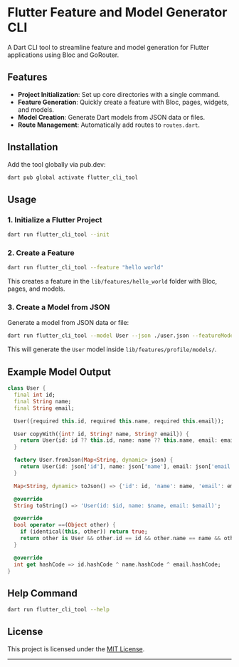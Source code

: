 <!--
---

# Flutter Feature and Model Generator CLI

A command-line tool to help you quickly generate features and models for your Flutter projects using `Bloc` and `GoRouter` structures.

## Features

- Initialize project structure with `core` and `config` directories.
- Generate new features with a Bloc, pages, widgets, and models.
- Generate Dart models from JSON data or files.
- Automatically add routes to `routes.dart`.
- Handles PascalCase and snake_case conversions for feature names.

## Installation

Clone the repository:

```bash
git clone https://github.com/your-repo/flutter-cli-tool.git
cd flutter-cli-tool
```

## Usage

### 1. Initialize the Project

This command initializes the project with the `core` and `config` directories and creates a `main.dart` file.

```bash
dart cli.dart --init
```

Example:

```bash
dart cli.dart --init
```

### 2. Create a Feature

To generate a new feature, use the `--feature` (or `-f`) flag. The feature name will be converted to PascalCase for internal usage and snake_case for folder names.

```bash
dart cli.dart --feature "hello world"
```

- This creates a feature named `HelloWorld` in the `lib/features/hello_world` folder with the following structure:
  ```
  lib/
  └── features/
      └── hello_world/
          ├── bloc/
          ├── pages/
          ├── widgets/
          └── models/
  ```

### 3. Create a Model from JSON

To generate a model, you can provide JSON data or the path to a JSON file using the `--model` (or `-m`) and `--json` (or `-j`) flags.

Example 1: Create a `User` model from JSON data:

```bash
dart cli.dart --model User --json '{"id": 1, "name": "John", "email": "john@example.com"}'
```

Example 2: Create a `Profile` model from a JSON file and place it inside a specific feature folder:

```bash
dart cli.dart --model Profile --json ./path/to/user.json --featureModel profile
```

### 4. Help

To see a list of available commands and options:

```bash
dart cli.dart --help
```

---

### Examples of Generated Code

#### `main.dart` Example:

```dart
import 'package:flutter/material.dart';
import 'package:flutter_bloc/flutter_bloc.dart';
import 'package:go_router/go_router.dart';
import 'routes.dart';

void main() {
  runApp(MyApp());
}

class MyApp extends StatelessWidget {
  const MyApp({super.key});

  @override
  Widget build(BuildContext context) {
    return MultiBlocProvider(
      providers: [
        BlocProvider<HomeBloc>(
          create: (context) => HomeBloc(),
        ),
        // BlocProviders will be inserted here dynamically
      ],
      child: MaterialApp.router(
        title: 'Flutter Demo',
        theme: ThemeData(
          primarySwatch: Colors.blue,
        ),
        routerDelegate: createRouter().routerDelegate,
        routeInformationParser: createRouter().routeInformationParser,
      ),
    );
  }
}
```

#### Model Example:

```dart
class User {
  final int id;
  final String name;
  final String email;

  User({required this.id, required this.name, required this.email});

  User copyWith({int? id, String? name, String? email}) {
    return User(
      id: id ?? this.id,
      name: name ?? this.name,
      email: email ?? this.email,
    );
  }

  factory User.fromJson(Map<String, dynamic> json) {
    return User(
      id: json['id'],
      name: json['name'],
      email: json['email'],
    );
  }

  Map<String, dynamic> toJson() {
    return {
      'id': id,
      'name': name,
      'email': email,
    };
  }

  @override
  String toString() {
    return 'User(id: $id, name: $name, email: $email)';
  }

  @override
  bool operator ==(Object other) {
    if (identical(this, other)) return true;
    return other is User && other.id == id && other.name == name && other.email == email;
  }

  @override
  int get hashCode => id.hashCode ^ name.hashCode ^ email.hashCode;
}
```

---

### License

[MIT License](LICENSE)

--- -->


# Flutter Feature and Model Generator CLI

A Dart CLI tool to streamline feature and model generation for Flutter applications using Bloc and GoRouter.

## Features

- **Project Initialization**: Set up core directories with a single command.
- **Feature Generation**: Quickly create a feature with Bloc, pages, widgets, and models.
- **Model Creation**: Generate Dart models from JSON data or files.
- **Route Management**: Automatically add routes to `routes.dart`.

## Installation

Add the tool globally via pub.dev:

```bash
dart pub global activate flutter_cli_tool
```

## Usage

### 1. Initialize a Flutter Project

```bash
dart run flutter_cli_tool --init
```

### 2. Create a Feature

```bash
dart run flutter_cli_tool --feature "hello world"
```

This creates a feature in the `lib/features/hello_world` folder with Bloc, pages, and models.

### 3. Create a Model from JSON

Generate a model from JSON data or file:

```bash
dart run flutter_cli_tool --model User --json ./user.json --featureModel profile
```

This will generate the `User` model inside `lib/features/profile/models/`.

## Example Model Output

```dart
class User {
  final int id;
  final String name;
  final String email;

  User({required this.id, required this.name, required this.email});

  User copyWith({int? id, String? name, String? email}) {
    return User(id: id ?? this.id, name: name ?? this.name, email: email ?? this.email);
  }

  factory User.fromJson(Map<String, dynamic> json) {
    return User(id: json['id'], name: json['name'], email: json['email']);
  }

  Map<String, dynamic> toJson() => {'id': id, 'name': name, 'email': email};

  @override
  String toString() => 'User(id: $id, name: $name, email: $email)';

  @override
  bool operator ==(Object other) {
    if (identical(this, other)) return true;
    return other is User && other.id == id && other.name == name && other.email == email;
  }

  @override
  int get hashCode => id.hashCode ^ name.hashCode ^ email.hashCode;
}
```

## Help Command

```bash
dart run flutter_cli_tool --help
```

## License

This project is licensed under the [MIT License](LICENSE).

---

